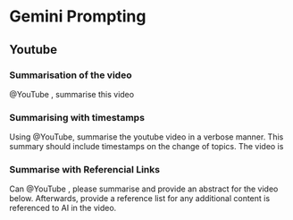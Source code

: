 # Gemini Prompting
## Youtube
### Summarisation of the video
@YouTube , summarise this video 

### Summarising with timestamps
Using @YouTube, summarise the youtube video in a verbose manner. This summary should include timestamps on the change of topics. 
The video is 

### Summarise with Referencial Links
Can @YouTube , please summarise and provide an abstract for the video below. Afterwards, provide a reference list for any additional content is referenced to AI in the video.
